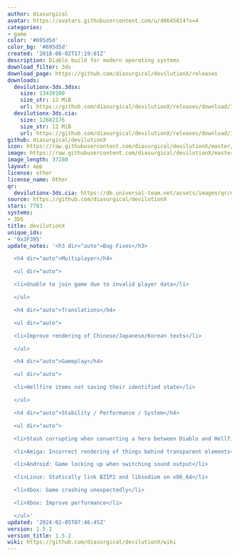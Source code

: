 ```yaml
---
author: diasurgical
avatar: https://avatars.githubusercontent.com/u/40645014?v=4
categories:
- game
color: '#695d5d'
color_bg: '#695d5d'
created: '2018-08-02T17:19:01Z'
description: Diablo build for modern operating systems
download_filter: 3ds
download_page: https://github.com/diasurgical/devilutionX/releases
downloads:
  devilutionx-3ds.3dsx:
    size: 13430100
    size_str: 12 MiB
    url: https://github.com/diasurgical/devilutionX/releases/download/1.5.2/devilutionx-3ds.3dsx
  devilutionx-3ds.cia:
    size: 12682176
    size_str: 12 MiB
    url: https://github.com/diasurgical/devilutionX/releases/download/1.5.2/devilutionx-3ds.cia
github: diasurgical/devilutionX
icon: https://raw.githubusercontent.com/diasurgical/devilutionX/master/Packaging/ctr/icon.png
image: https://raw.githubusercontent.com/diasurgical/devilutionX/master/Packaging/ctr/banner.png
image_length: 37280
layout: app
license: other
license_name: Other
qr:
  devilutionx-3ds.cia: https://db.universal-team.net/assets/images/qr/devilutionx-3ds-cia.png
source: https://github.com/diasurgical/devilutionX
stars: 7783
systems:
- 3DS
title: devilutionX
unique_ids:
- '0x3F395'
update_notes: '<h3 dir="auto">Bug Fixes</h3>

  <h4 dir="auto">Multiplayer</h4>

  <ul dir="auto">

  <li>Unable to join game due to invalid player data</li>

  </ul>

  <h4 dir="auto">Translations</h4>

  <ul dir="auto">

  <li>Improve rendering of Chinese/Japanese/Korean texts</li>

  </ul>

  <h4 dir="auto">Gameplay</h4>

  <ul dir="auto">

  <li>Hellfire items not saving their identified state</li>

  </ul>

  <h4 dir="auto">Stability / Performance / System</h4>

  <ul dir="auto">

  <li>Stash corrupting when converting a hero between Diablo and Hellfire</li>

  <li>Amiga: Incorrect rendering of things behind transparent elements</li>

  <li>Android: Game locking up when switching sound output</li>

  <li>Linux: Statically link BZIP2 and libsodium on x86_64</li>

  <li>Xbox: Game crashing unexpectedly</li>

  <li>Xbox: Improve performance</li>

  </ul>'
updated: '2024-02-05T07:46:45Z'
version: 1.5.2
version_title: 1.5.2
wiki: https://github.com/diasurgical/devilutionX/wiki
---
```

